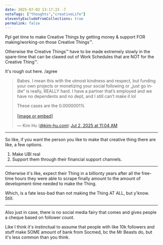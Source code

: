 ```yaml
---
date: 2025-07-02 13:17:23 -7
noteTags: ["thoughts","creativeLife"]
eleventyExcludeFromCollections: true
permalink: false
---
```

Ppl get time to make Creative Things by getting money & support FOR making/working-on those Creative Things™.

Otherwise the Creative Things™ have to be made extremely slowly in the spare-time that can be clawed out of Work Schedules that are NOT for the Creative Thing™.

It's rough out here. /agree  
<blockquote class="bluesky-embed" data-bluesky-uri="at://did:plc:ybpuvxh7gx3azzfemm53rwrw/app.bsky.feed.post/3lsysezsoq227" data-bluesky-cid="bafyreicxjcvbvooknmhhwhj4cw7jltr5wvadq4twupsioxxoxb775dhk64" data-bluesky-embed-color-mode="system"><p lang="en">Babes. I mean this with the utmost kindness and respect, but funding your own projects or monetizing your social following or „just go indie“ is really, REALLY hard. I have a partner that’s employed and we have no dependents and no dept, and I still can’t make it lol

These cases are the 0.0000001%<br><br><a href="https://bsky.app/profile/did:plc:ybpuvxh7gx3azzfemm53rwrw/post/3lsysezsoq227?ref_src=embed">[image or embed]</a></p>&mdash; Kim Hu (<a href="https://bsky.app/profile/did:plc:ybpuvxh7gx3azzfemm53rwrw?ref_src=embed">@kim-hu.com</a>) <a href="https://bsky.app/profile/did:plc:ybpuvxh7gx3azzfemm53rwrw/post/3lsysezsoq227?ref_src=embed">Jul 2, 2025 at 11:04 AM</a></blockquote><script async src="https://embed.bsky.app/static/embed.js" charset="utf-8"></script>
- - -
So like, if you want the person you like to make that creative thing there are like, a few options.

1. Make UBI real
2. Support them through their financial support channels.
- - -
Otherwise it's like, expect their Thing in a billionty years after all the free-time hours they were able to scrape finally amount to the amount of development-time needed to make the Thing.

Which, is a fate less-bad than not making the Thing AT ALL, but y'know. Still.
- - -
Also just in case, there is no social media fairy that comes and gives people a cheque based on follower count.

Like I think it's instinctual to assume that people with like 10k followers and stuff make SOME amount of bank from Socmed, bc the Mr Beasts do, but it's less common than you think.